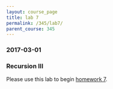 ```yaml
---
layout: course_page
title: lab 7
permalink: /345/lab7/
parent_course: 345
---
```


### 2017-03-01

### Recursion III
Please use this lab to begin [homework 7](/345/hw7/).
